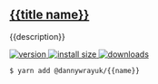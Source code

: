 <!-- This file contains content that will appear in the README.md at the root of this repository -->

## [{{title name}}](https://github.com/dannywrayuk/utilities/raw/main/packages/{{name}}/README.md)

{{description}}

<p>
  <a href="https://npmjs.org/package/@dannywrayuk/{{name}}">
    <img src="https://img.shields.io/npm/v/@dannywrayuk/{{name}}.svg" alt="version" />
  </a>
   <a href="https://bundlephobia.com/package/@dannywrayuk/{{name}}">
    <img src="https://img.shields.io/bundlephobia/min/@dannywrayuk/{{name}}.svg" alt="install size" />
  </a>
  <a href="https://npmjs.org/package/@dannywrayuk/{{name}}">
    <img src="https://img.shields.io/npm/dm/@dannywrayuk/{{name}}.svg" alt="downloads" />
  </a>
</p>

```
$ yarn add @dannywrayuk/{{name}}
```
